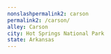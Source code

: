 ```yaml
---
﻿nonslashpermalink2: carson
permalink2: /carson/
alley: Carson
city: Hot Springs National Park
state: Arkansas
---
```

